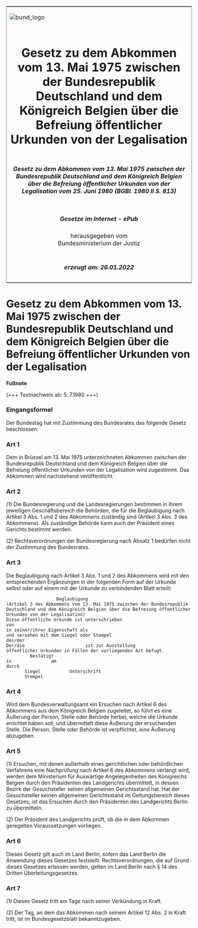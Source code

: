 <span id="DECKBLATT.html"></span>

<table border="0" frame="border" width="100%">

<tr valign="top">

<td align="left">

![bund\_logo](BfJ_2021_Web_de_de.gif)

</td>

<td align="right">

 

</td>

</tr>

<tr align="center" valign="middle">

<td colspan="2">

# Gesetz zu dem Abkommen vom 13. Mai 1975 zwischen der Bundesrepublik Deutschland und dem Königreich Belgien über die Befreiung öffentlicher Urkunden von der Legalisation

</td>

</tr>

<tr align="center" valign="middle">

<td colspan="2">

##### Gesetz zu dem Abkommen vom 13. Mai 1975 zwischen der Bundesrepublik Deutschland und dem Königreich Belgien über die Befreiung öffentlicher Urkunden von der Legalisation vom 25. Juni 1980 (BGBl. 1980 II S. 813)

</td>

</tr>

<tr align="center" valign="middle">

<td colspan="2">

  
  

##### Gesetze im Internet - ePub  
  
herausgegeben vom  
Bundesministerium der Justiz

</td>

</tr>

<tr align="center" valign="bottom">

<td colspan="2">

  
  

##### erzeugt am: 26.01.2022

</td>

</tr>

</table>

<span id="BJNR208130980.html"></span>

# Gesetz zu dem Abkommen vom 13. Mai 1975 zwischen der Bundesrepublik Deutschland und dem Königreich Belgien über die Befreiung öffentlicher Urkunden von der Legalisation

<div>

  
**Fußnote**

<div class="jnhtml">

<div>

<div class="jurAbsatz">

(+++ Textnachweis ab: 5. 7.1980 +++)

</div>

</div>

</div>

</div>

<span id="BJNR208130980BJNE000100306.html"></span>

### Eingangsformel  

<div>

<div class="jnhtml">

<div>

<div class="jurAbsatz">

Der Bundestag hat mit Zustimmung des Bundesrates das folgende Gesetz
beschlossen:

</div>

</div>

</div>

</div>

<span id="BJNR208130980BJNE000200306.html"></span>

### Art 1  

<div>

<div class="jnhtml">

<div>

<div class="jurAbsatz">

Dem in Brüssel am 13. Mai 1975 unterzeichneten Abkommen zwischen der
Bundesrepublik Deutschland und dem Königreich Belgien über die Befreiung
öffentlicher Urkunden von der Legalisation wird zugestimmt. Das Abkommen
wird nachstehend veröffentlicht.

</div>

</div>

</div>

</div>

<span id="BJNR208130980BJNE000300306.html"></span>

### Art 2  

<div>

<div class="jnhtml">

<div>

<div class="jurAbsatz">

(1) Die Bundesregierung und die Landesregierungen bestimmen in ihrem
jeweiligen Geschäftsbereich die Behörden, die für die Beglaubigung nach
Artikel 3 Abs. 1 und 2 des Abkommens zuständig sind (Artikel 3 Abs. 3
des Abkommens). Als zuständige Behörde kann auch der Präsident eines
Gerichts bestimmt werden.

</div>

<div class="jurAbsatz">

(2) Rechtsverordnungen der Bundesregierung nach Absatz 1 bedürfen nicht
der Zustimmung des Bundesrates.

</div>

</div>

</div>

</div>

<span id="BJNR208130980BJNE000400306.html"></span>

### Art 3  

<div>

<div class="jnhtml">

<div>

<div class="jurAbsatz">

Die Beglaubigung nach Artikel 3 Abs. 1 und 2 des Abkommens wird mit den
entsprechenden Ergänzungen in der folgenden Form auf der Urkunde selbst
oder auf einem mit der Urkunde zu verbindenden Blatt erteilt:  

``` 
                   Beglaubigung
(Artikel 3 des Abkommens vom 13. Mai 1975 zwischen der Bundesrepublik
Deutschland und dem Königreich Belgien über die Befreiung öffentlicher
Urkunden von der Legalisation)
Diese öffentliche Urkunde ist unterschrieben
von
in seiner/ihrer Eigenschaft als
und versehen mit dem Siegel oder Stempel
des/der
Der/die                       ist zur Ausstellung
öffentlicher Urkunden in Fällen der vorliegenden Art befugt.
         Bestätigt
in               am
durch
       Siegel           Unterschrift
       Stempel 
```

</div>

</div>

</div>

</div>

<span id="BJNR208130980BJNE000500306.html"></span>

### Art 4  

<div>

<div class="jnhtml">

<div>

<div class="jurAbsatz">

Wird dem Bundesverwaltungsamt ein Ersuchen nach Artikel 6 des Abkommens
aus dem Königreich Belgien zugeleitet, so führt es eine Äußerung der
Person, Stelle oder Behörde herbei, welche die Urkunde errichtet haben
soll, und übermittelt diese Äußerung der ersuchenden Stelle. Die Person,
Stelle oder Behörde ist verpflichtet, eine Äußerung abzugeben.

</div>

</div>

</div>

</div>

<span id="BJNR208130980BJNE000600306.html"></span>

### Art 5  

<div>

<div class="jnhtml">

<div>

<div class="jurAbsatz">

(1) Ersuchen, mit denen außerhalb eines gerichtlichen oder behördlichen
Verfahrens eine Nachprüfung nach Artikel 6 des Abkommens verlangt wird,
werden dem Ministerium für Auswärtige Angelegenheiten des Königreichs
Belgien durch den Präsidenten des Landgerichts übermittelt, in dessen
Bezirk der Gesuchsteller seinen allgemeinen Gerichtsstand hat. Hat der
Gesuchsteller keinen allgemeinen Gerichtsstand im Geltungsbereich dieses
Gesetzes, ist das Ersuchen durch den Präsidenten des Landgerichts Berlin
zu übermitteln.

</div>

<div class="jurAbsatz">

(2) Der Präsident des Landgerichts prüft, ob die in dem Abkommen
geregelten Voraussetzungen vorliegen.

</div>

</div>

</div>

</div>

<span id="BJNR208130980BJNE000700306.html"></span>

### Art 6  

<div>

<div class="jnhtml">

<div>

<div class="jurAbsatz">

Dieses Gesetz gilt auch im Land Berlin, sofern das Land Berlin die
Anwendung dieses Gesetzes feststellt. Rechtsverordnungen, die auf Grund
dieses Gesetzes erlassen werden, gelten im Land Berlin nach § 14 des
Dritten Überleitungsgesetzes.

</div>

</div>

</div>

</div>

<span id="BJNR208130980BJNE000800306.html"></span>

### Art 7  

<div>

<div class="jnhtml">

<div>

<div class="jurAbsatz">

(1) Dieses Gesetz tritt am Tage nach seiner Verkündung in Kraft.

</div>

<div class="jurAbsatz">

(2) Der Tag, an dem das Abkommen nach seinem Artikel 12 Abs. 2 in Kraft
tritt, ist im Bundesgesetzblatt bekanntzugeben.

</div>

</div>

</div>

</div>
